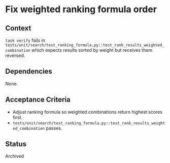 # Fix weighted ranking formula order

## Context
`task verify` fails in `tests/unit/search/test_ranking_formula.py::test_rank_results_weighted_combination`
which expects results sorted by weight but receives them reversed.

## Dependencies
None.

## Acceptance Criteria
- Adjust ranking formula so weighted combinations return highest scores first.
- `tests/unit/search/test_ranking_formula.py::test_rank_results_weighted_combination` passes.

## Status
Archived
